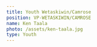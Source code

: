 ```yaml
---
title: Youth Wetaskiwin/Camrose
position: VP-WETASKIWIN/CAMROSE
name: Ken Taala
photo: /assets/ken-taala.jpg
type: Youth
---
```


